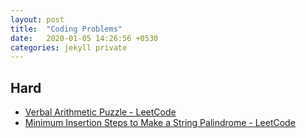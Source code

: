 ```yaml
---
layout: post
title:  "Coding Problems"
date:   2020-01-05 14:26:56 +0530
categories: jekyll private
---
```


## Hard
- [Verbal Arithmetic Puzzle - LeetCode](https://leetcode.com/problems/verbal-arithmetic-puzzle/)
- [Minimum Insertion Steps to Make a String Palindrome - LeetCode](https://leetcode.com/problems/minimum-insertion-steps-to-make-a-string-palindrome/)

